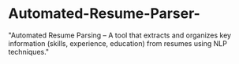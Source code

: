 # Automated-Resume-Parser-
"Automated Resume Parsing – A tool that extracts and organizes key information (skills, experience, education) from resumes using NLP techniques."
